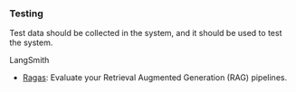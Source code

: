 ### Testing

Test data should be collected in the system, and it should be used to test the system.

LangSmith

- [Ragas](https://github.com/explodinggradients/ragas): Evaluate your Retrieval Augmented Generation (RAG) pipelines.